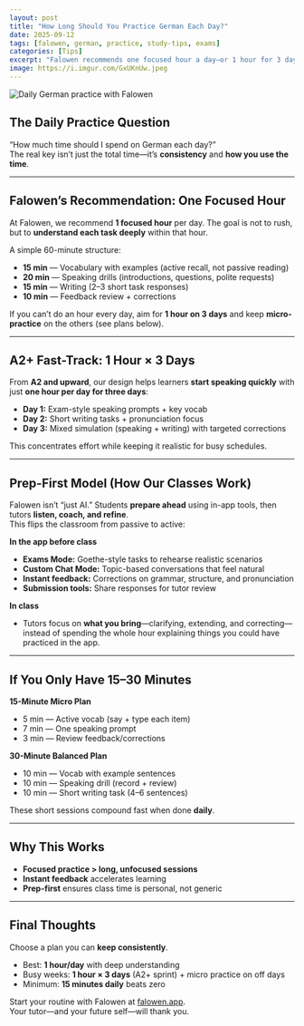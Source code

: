 ```yaml
---
layout: post
title: "How Long Should You Practice German Each Day?"
date: 2025-09-12
tags: [falowen, german, practice, study-tips, exams]
categories: [Tips]
excerpt: "Falowen recommends one focused hour a day—or 1 hour for 3 days at A2+—with deep understanding of each task. Here’s how to make every minute count, even when you only have 15–30 minutes."
image: https://i.imgur.com/GxUKnUw.jpeg
---
```


<img src="https://i.imgur.com/GxUKnUw.jpeg" alt="Daily German practice with Falowen" class="post-img">

## The Daily Practice Question

“How much time should I spend on German each day?”  
The real key isn’t just the total time—it’s **consistency** and **how you use the time**.

---

## Falowen’s Recommendation: One Focused Hour

At Falowen, we recommend **1 focused hour** per day. The goal is not to rush, but to **understand each task deeply** within that hour.

A simple 60-minute structure:
- **15 min** — Vocabulary with examples (active recall, not passive reading)  
- **20 min** — Speaking drills (introductions, questions, polite requests)  
- **15 min** — Writing (2–3 short task responses)  
- **10 min** — Feedback review + corrections  

If you can’t do an hour every day, aim for **1 hour on 3 days** and keep **micro-practice** on the others (see plans below).

---

## A2+ Fast-Track: 1 Hour × 3 Days

From **A2 and upward**, our design helps learners **start speaking quickly** with just **one hour per day for three days**:
- **Day 1:** Exam-style speaking prompts + key vocab  
- **Day 2:** Short writing tasks + pronunciation focus  
- **Day 3:** Mixed simulation (speaking + writing) with targeted corrections

This concentrates effort while keeping it realistic for busy schedules.

---

## Prep-First Model (How Our Classes Work)

Falowen isn’t “just AI.” Students **prepare ahead** using in-app tools, then tutors **listen, coach, and refine**.  
This flips the classroom from passive to active:

**In the app before class**
- **Exams Mode:** Goethe-style tasks to rehearse realistic scenarios  
- **Custom Chat Mode:** Topic-based conversations that feel natural  
- **Instant feedback:** Corrections on grammar, structure, and pronunciation  
- **Submission tools:** Share responses for tutor review

**In class**
- Tutors focus on **what you bring**—clarifying, extending, and correcting—  
  instead of spending the whole hour explaining things you could have practiced in the app.

---

## If You Only Have 15–30 Minutes

**15-Minute Micro Plan**
- 5 min — Active vocab (say + type each item)  
- 7 min — One speaking prompt  
- 3 min — Review feedback/corrections

**30-Minute Balanced Plan**
- 10 min — Vocab with example sentences  
- 10 min — Speaking drill (record + review)  
- 10 min — Short writing task (4–6 sentences)

These short sessions compound fast when done **daily**.

---

## Why This Works

- **Focused practice > long, unfocused sessions**  
- **Instant feedback** accelerates learning  
- **Prep-first** ensures class time is personal, not generic

---

## Final Thoughts

Choose a plan you can **keep consistently**.  
- Best: **1 hour/day** with deep understanding  
- Busy weeks: **1 hour × 3 days** (A2+ sprint) + micro practice on off days  
- Minimum: **15 minutes daily** beats zero

Start your routine with Falowen at [falowen.app](https://falowen.app).  
Your tutor—and your future self—will thank you.
